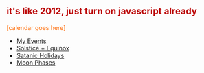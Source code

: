 <section><div class="encase">
    <noscript><h2 style="color:#b00;">it's like 2012, just turn on javascript already</h2><p style="color:#ff6900">[calendar goes here]</p></noscript>
	<p id="calendar-embed"></p>
    <div class="holder center">
		<nav>
			<ul>
				<li><a href="https://calendar.google.com/calendar/u/0/r?cid=lunartiger69@gmail.com" target="_blank">My Events</a></li>
				<li><a href="https://calendar.google.com/calendar/u/0/r?cid=c_e994jnd1n0658bc9uukk4qhs28@group.calendar.google.com" target="_blank">Solstice + Equinox</a></li>
				<li><a href="https://calendar.google.com/calendar/u/0/r?cid=2c58da0071e1f44b195d2ace1f47d8738594bc4cef301231e348cb037ebb9e73@group.calendar.google.com" target="_blank">Satanic Holidays</a></li>
                <li><a href="https://calendar.google.com/calendar/u/0/r?cid=ht3jlfaac5lfd6263ulfh4tql8@group.calendar.google.com" target="_blank">Moon Phases</a></li>
			</ul>
		</nav>
	</div>
</div></section>
<script>
  addEventListener("DOMContentLoaded", ()=>{
    if(!window.isBanter){
      /* embed the calendar */
      const calP = document.getElementById('calendar-embed'), calIframe = document.createElement('iframe');
      if(!!calP){
        setAttributes(calIframe, {width:'769', height:'569', style:'border-width:0; max-width:100%;', frameborder:'0', scrolling:'no', src:"https://calendar.google.com/calendar/embed?height=569&wkst=2&ctz=UTC&showPrint=0&title=Rev.%20Lunar's%20Calendar&src=bHVuYXJ0aWdlcjY5QGdtYWlsLmNvbQ&src=MmM1OGRhMDA3MWUxZjQ0YjE5NWQyYWNlMWY0N2Q4NzM4NTk0YmM0Y2VmMzAxMjMxZTM0OGNiMDM3ZWJiOWU3M0Bncm91cC5jYWxlbmRhci5nb29nbGUuY29t&src=aHQzamxmYWFjNWxmZDYyNjN1bGZoNHRxbDhAZ3JvdXAuY2FsZW5kYXIuZ29vZ2xlLmNvbQ&src=Y19lOTk0am5kMW4wNjU4YmM5dXVrazRxaHMyOEBncm91cC5jYWxlbmRhci5nb29nbGUuY29t&color=%230B8043&color=%23E67C73&color=%23616161&color=%23E67C73"});
        calP.appendChild(calIframe);
      }
    }
    function setAttributes(el, attrs){Object.keys(attrs).forEach(key => el.setAttribute(key, attrs[key]));}
  })
</script>
<script>(()=>{const a = document.getElementById('navcalendar'); if(!!a){a.style.backgroundColor = "#077"};})();</script>